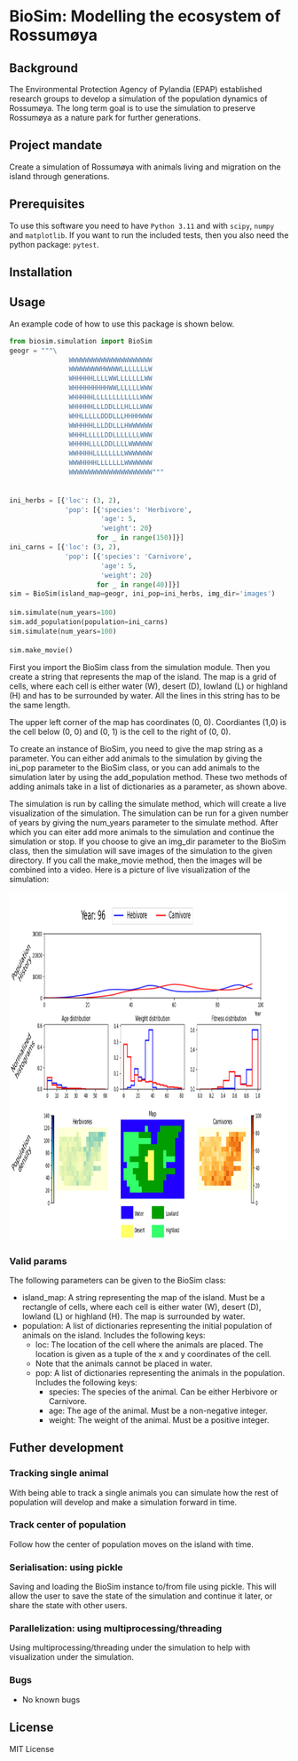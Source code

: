 # BioSim: Modelling the ecosystem of Rossumøya

## Background
The Environmental Protection Agency of Pylandia (EPAP)
established research groups to develop a simulation of
the population dynamics of Rossumøya. The long term goal
is to use the simulation to preserve Rossumøya as a nature
park for further generations.

## Project mandate
Create a simulation of Rossumøya with animals living
and migration on the island through generations.

## Prerequisites
To use this software you need to have `Python 3.11` and with `scipy`, `numpy` and `matplotlib`.
If you want to run the included tests, then you also need the python package: `pytest`.

## Installation

## Usage

An example code of how to use this package is shown below.


```python
from biosim.simulation import BioSim
geogr = """\
               WWWWWWWWWWWWWWWWWWWWW
               WWWWWWWWHWWWWLLLLLLLW
               WHHHHHLLLLWWLLLLLLLWW
               WHHHHHHHHHWWLLLLLLWWW
               WHHHHHLLLLLLLLLLLLWWW
               WHHHHHLLLDDLLLHLLLWWW
               WHHLLLLLDDDLLLHHHHWWW
               WWHHHHLLLDDLLLHWWWWWW
               WHHHLLLLLDDLLLLLLLWWW
               WHHHHLLLLDDLLLLWWWWWW
               WWHHHHLLLLLLLLWWWWWWW
               WWWHHHHLLLLLLLWWWWWWW
               WWWWWWWWWWWWWWWWWWWWW"""


ini_herbs = [{'loc': (3, 2),
              'pop': [{'species': 'Herbivore',
                       'age': 5,
                       'weight': 20}
                      for _ in range(150)]}]
ini_carns = [{'loc': (3, 2),
              'pop': [{'species': 'Carnivore',
                       'age': 5,
                       'weight': 20}
                      for _ in range(40)]}]
sim = BioSim(island_map=geogr, ini_pop=ini_herbs, img_dir='images')

sim.simulate(num_years=100)
sim.add_population(population=ini_carns)
sim.simulate(num_years=100)

sim.make_movie()
```


First you import the BioSim class from the simulation module. 
Then you create a string that represents the map of the island. 
The map is a grid of cells, where each cell is either water (W), desert (D), 
lowland (L) or highland (H) and has to be surrounded by water. All the lines in this string has to be the same length.


The upper left corner of the map has coordinates (0, 0). 
Coordiantes (1,0) is the cell below (0, 0) and (0, 1) is the cell to the right of (0, 0).

To create an instance of BioSim, you need to give the map string as a parameter. 
You can either add animals to the simulation by giving the ini_pop parameter to the BioSim class,
or you can add animals to the simulation later by using the add_population method.
These two methods of adding animals take in a list of dictionaries as a parameter, as shown above.

The simulation is run by calling the simulate method, which will create a live visualization of the simulation.
The simulation can be run for a given number of years by giving the num_years parameter to the simulate method.
After which you can eiter add more animals to the simulation and continue the simulation or stop. 
If you choose to give an img_dir parameter to the BioSim class, 
then the simulation will save images of the simulation to the given directory. If you call the make_movie method, 
then the images will be combined into a video. Here is a picture of live visualization of the simulation:

<img src="docs/figures/live.png" alt="Logo" width="1120" height="630">

### Valid params
The following parameters can be given to the BioSim class:
- island_map: A string representing the map of the island. 
Must be a rectangle of cells, where each cell is either water (W), desert (D), lowland (L) or highland (H). 
The map is surrounded by water.
- population: A list of dictionaries representing the initial population of animals on the island. 
Includes the following keys:
    - loc: The location of the cell where the animals are placed. 
    The location is given as a tuple of the x and y coordinates of the cell. 
    - Note that the animals cannot be placed in water.
    - pop: A list of dictionaries representing the animals in the population. 
    Includes the following keys:
        - species: The species of the animal. Can be either Herbivore or Carnivore.
        - age: The age of the animal. Must be a non-negative integer.
        - weight: The weight of the animal. Must be a positive integer.
  


## Futher development

### Tracking single animal
With being able to track a single animals you can
simulate how the rest of population will develop
and make a simulation forward in time.

### Track center of population 
Follow how the center of population moves on the island with time.

### Serialisation: using pickle
Saving and loading the BioSim instance to/from file using pickle. 
This will allow the user to save the state of the simulation and continue it later, 
or share the state with other users.

### Parallelization: using multiprocessing/threading
Using multiprocessing/threading under the simulation to help with visualization under the simulation.
### Bugs
- No known bugs

## License
MIT License
